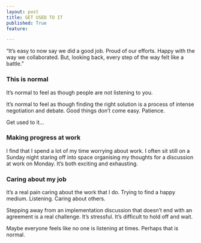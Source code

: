 ```yaml
---
layout: post
title: GET USED TO IT
published: True
feature: 

---
```


“It’s easy to now say we did a good job. Proud of our efforts. Happy with the way we collaborated. But, looking back, every step of the way felt like a battle.”

### This is normal

It’s normal to feel as though people are not listening to you.

It’s normal to feel as though finding the right solution is a process of intense negotiation and debate. Good things don’t come easy. Patience.

Get used to it…

### Making progress at work

I find that I spend a lot of my time worrying about work. I often sit still on a Sunday night staring off into space organising my thoughts for a discussion at work on Monday. It’s both exciting and exhausting.

### Caring about my job

It’s a real pain caring about the work that I do. Trying to find a happy medium. Listening. Caring about others.

Stepping away from an implementation discussion that doesn’t end with an agreement is a real challenge. It’s stressful. It’s difficult to hold off and wait.

Maybe everyone feels like no one is listening at times. Perhaps that is normal.